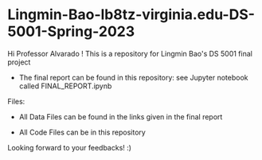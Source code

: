 # Lingmin-Bao-lb8tz-virginia.edu-DS-5001-Spring-2023
Hi Professor Alvarado ! This is a repository for Lingmin Bao's DS 5001 final project 


- The final report can be found in this repository: see Jupyter notebook called FINAL_REPORT.ipynb

Files:

- All Data Files can be found in the links given in the final report

- All Code Files can be in this repository 

Looking forward to your feedbacks! :)

